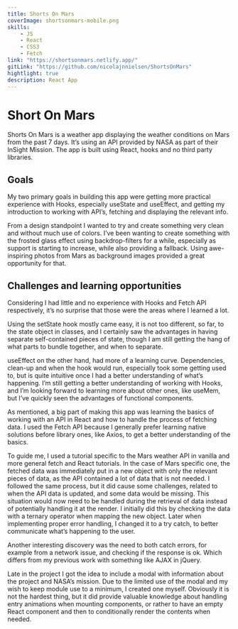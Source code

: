```yaml
---
title: Shorts On Mars
coverImage: shortsonmars-mobile.png
skills: 
    - JS
    - React
    - CSS3
    - Fetch
link: "https://shortsonmars.netlify.app/"
gitLink: "https://github.com/nicolajnnielsen/ShortsOnMars"
hightlight: true
description: React App
---
```


# Short On Mars

Shorts On Mars is a weather app displaying the weather conditions on Mars from the past 7 days. It’s using an API provided by NASA as part of their InSight Mission. The app is built using React, hooks and no third party libraries.

## Goals

My two primary goals in building this app were getting more practical experience with Hooks, especially useState and useEffect, and getting my introduction to working with API’s, fetching and displaying the relevant info. 

From a design standpoint I wanted to try and create something very clean and without much use of colors. I’ve been wanting to create something with the frosted glass effect using backdrop-filters for a while, especially as support is starting to increase, while also providing a fallback. Using awe-inspiring photos from Mars as background images provided a great opportunity for that.

## Challenges and learning opportunities

Considering I had little and no experience with Hooks and Fetch API respectively, it’s no surprise that those were the areas where I learned a lot.

Using the setState hook mostly came easy, it is not too different, so far, to the state object in classes, and I certainly saw the advantages in having separate self-contained pieces of state, though I am still getting the hang of what parts to bundle together, and when to separate.

useEffect on the other hand, had more of a learning curve. Dependencies, clean-up and when the hook would run, especially took some getting used to, but is quite intuitive once I had a better understanding of what’s happening. I’m still getting a better understanding of working with Hooks, and I’m looking forward to learning more about other ones, like useMem, but I’ve quickly seen the advantages of functional components.

As mentioned, a big part of making this app was learning the basics of working with an API in React and how to handle the process of fetching data. I used the Fetch API because I generally prefer learning native solutions before library ones, like Axios, to get a better understanding of the basics.

To guide me, I used a tutorial specific to the Mars weather API in vanilla and more general fetch and React tutorials. In the case of Mars specific one, the fetched data was immediately put in a new object with only the relevant pieces of data, as the API contained a lot of data that is not needed. I followed the same process, but it did cause some challenges, related to when the API data is updated, and some data would be missing. This situation would now need to be handled during the retrieval of data instead of potentially handling it at the render. I initially did this by checking the data with a ternary operator when mapping the new object. Later when implementing proper error handling, I changed it to a try catch, to better communicate what’s happening to the user.

Another interesting discovery was the need to both catch errors, for example from a network issue, and checking if the response is ok. Which differs from my previous work with something like AJAX in jQuery.

Late in the project I got the idea to include a modal with information about the project and NASA’s mission. Due to the limited use of the modal and my wish to keep module use to a minimum, I created one myself. Obviously it is not the hardest thing, but it did provide valuable knowledge about handling entry animations when mounting components, or rather to have an empty React component and then to conditionally render the contents when needed.